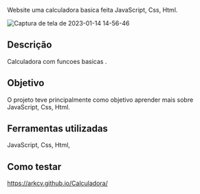 

Website uma calculadora basica feita JavaScript, Css, Html.

![Captura de tela de 2023-01-14 14-56-46](https://user-images.githubusercontent.com/104932386/212495525-ef426046-a76f-4b8f-bae7-28520f8c7efc.png)

## Descrição

Calculadora com funcoes basicas .

## Objetivo
O projeto teve principalmente como objetivo aprender mais sobre JavaScript, Css, Html.

## Ferramentas utilizadas
 JavaScript,
 Css,
 Html,
 
## Como testar
https://arkcv.github.io/Calculadora/
